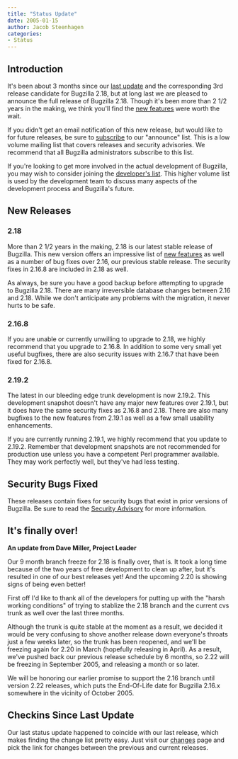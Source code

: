 ```yaml
---
title: "Status Update"
date: 2005-01-15
author: Jacob Steenhagen
categories:
- Status
---
```


## Introduction

It's been about 3 months since our [last update](2004-10-24.html) and the corresponding 3rd release candidate for Bugzilla 2.18, but at long last we are pleased to announce the full release of Bugzilla 2.18\. Though it's been more than 2 1/2 years in the making, we think you'll find the [new features](/releases/2.18/) were worth the wait.

If you didn't get an email notification of this new release, but would like to for future releases, be sure to [subscribe](https://lists.bugzilla.org/cgi-bin/mj_wwwusr?func=lists-full-long&extra=announce) to our "announce" list. This is a low volume mailing list that covers releases and security advisories. We recommend that all Bugzilla administrators subscribe to this list.

If you're looking to get more involved in the actual development of Bugzilla, you may wish to consider joining the [developer's list](https://lists.bugzilla.org/cgi-bin/mj_wwwusr?user=&passw=&func=lists-long-full&extra=developers). This higher volume list is used by the development team to discuss many aspects of the development process and Bugzilla's future.

## New Releases

### 2.18

More than 2 1/2 years in the making, 2.18 is our latest stable release of Bugzilla. This new version offers an impressive list of [new features](/releases/2.18/) as well as a number of bug fixes over 2.16, our previous stable release. The security fixes in 2.16.8 are included in 2.18 as well.

As always, be sure you have a good backup before attempting to upgrade to Bugzilla 2.18\. There are many irreversible database changes between 2.16 and 2.18\. While we don't anticipate any problems with the migration, it never hurts to be safe.

### 2.16.8

If you are unable or currently unwilling to upgrade to 2.18, we highly recommend that you upgrade to 2.16.8\. In addition to some very small yet useful bugfixes, there are also security issues with 2.16.7 that have been fixed for 2.16.8.

### 2.19.2

The latest in our bleeding edge trunk development is now 2.19.2\. This development snapshot doesn't have any major new features over 2.19.1, but it does have the same security fixes as 2.16.8 and 2.18\. There are also many bugfixes to the new features from 2.19.1 as well as a few small usability enhancements.

If you are currently running 2.19.1, we highly recommend that you update to 2.19.2\. Remember that development snapshots are not recommended for production use unless you have a competent Perl programmer available. They may work perfectly well, but they've had less testing.

## Security Bugs Fixed

These releases contain fixes for security bugs that exist in prior versions of Bugzilla. Be sure to read the [Security Advisory](/security/2.16.7-nr) for more information.

## It's finally over!

**An update from Dave Miller, Project Leader**

Our 9 month branch freeze for 2.18 is finally over, that is. It took a long time because of the two years of free development to clean up after, but it's resulted in one of our best releases yet! And the upcoming 2.20 is showing signs of being even better!

First off I'd like to thank all of the developers for putting up with the "harsh working conditions" of trying to stablize the 2.18 branch and the current cvs trunk as well over the last three months.

Although the trunk is quite stable at the moment as a result, we decided it would be very confusing to shove another release down everyone's throats just a few weeks later, so the trunk has been reopened, and we'll be freezing again for 2.20 in March (hopefully releasing in April). As a result, we've pushed back our previous release schedule by 6 months, so 2.22 will be freezing in September 2005, and releasing a month or so later.

We will be honoring our earlier promise to support the 2.16 branch until version 2.22 releases, which puts the End-Of-Life date for Bugzilla 2.16.x somewhere in the vicinity of October 2005.

## Checkins Since Last Update

Our last status update happened to coincide with our last release, which makes finding the change list pretty easy. Just visit our [changes](https://github.com/bugzilla/bugzilla/compare/) page and pick the link for changes between the previous and current releases.
